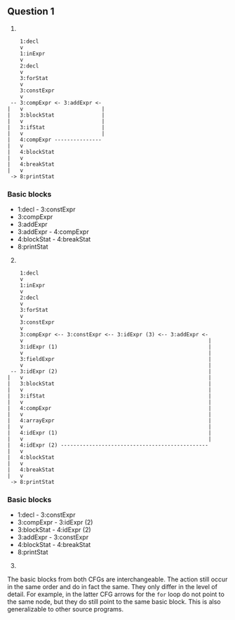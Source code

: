 Question 1
----------

1.

```
    1:decl
    v
    1:inExpr
    v
    2:decl
    v
    3:forStat
    v
    3:constExpr
    v
 -- 3:compExpr <- 3:addExpr <-
|   v                         |
|   3:blockStat               |
|   v                         |
|   3:ifStat                  |
|   v                         |
|   4:compExpr ---------------
|   v
|   4:blockStat
|   v
|   4:breakStat
|   v
 -> 8:printStat
```

### Basic blocks
* 1:decl - 3:constExpr
* 3:compExpr
* 3:addExpr
* 3:addExpr - 4:compExpr
* 4:blockStat - 4:breakStat
* 8:printStat

2.

```
    1:decl
    v
    1:inExpr
    v
    2:decl
    v
    3:forStat
    v
    3:constExpr
    v
    3:compExpr <-- 3:constExpr <-- 3:idExpr (3) <-- 3:addExpr <-
    v                                                           |
    3:idExpr (1)                                                |
    v                                                           |
    3:fieldExpr                                                 |
    v                                                           |
 -- 3:idExpr (2)                                                |
|   v                                                           |
|   3:blockStat                                                 |
|   v                                                           |
|   3:ifStat                                                    |
|   v                                                           |
|   4:compExpr                                                  |
|   v                                                           |
|   4:arrayExpr                                                 |
|   v                                                           |
|   4:idExpr (1)                                                |
|   v                                                           |
|   4:idExpr (2) -----------------------------------------------  
|   v
|   4:blockStat
|   v
|   4:breakStat
|   v
 -> 8:printStat
```

### Basic blocks
* 1:decl - 3:constExpr
* 3:compExpr - 3:idExpr (2)
* 3:blockStat - 4:idExpr (2)
* 3:addExpr - 3:constExpr
* 4:blockStat - 4:breakStat
* 8:printStat

3.

The basic blocks from both CFGs are interchangeable. The action still occur in the same order and do in fact the same. They only differ in the level of detail. For example, in the latter CFG arrows for the `for` loop do not point to the same node, but they do still point to the same basic block. This is also generalizable to other source programs.
